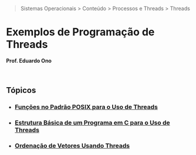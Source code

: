 > Sistemas Operacionais > Conteúdo > Processos e Threads > Threads

# Exemplos de Programação de Threads

__Prof. Eduardo Ono__

&nbsp;

## Tópicos

* ### [Funções no Padrão POSIX para o Uso de Threads](./threads-00-funcoes-padrao-posix/)

* ### [Estrutura Básica de um Programa em C para o Uso de Threads](./threads-01-estrutura-basica/)

* ### [Ordenação de Vetores Usando Threads](./threads-ordenacao-vetores/)

&nbsp;
